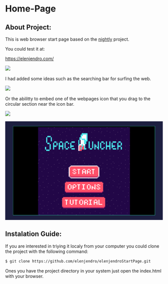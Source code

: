 # Home-Page

## About Project:

This is web browser start page based on the [nightly](https://github.com/damnitharshit/nightly) project.

You could test it at:

https://elenjendro.com/

![](/screenshots/scr1.png)

I had added some ideas such as the searching bar for surfing the web.

![](/screenshots/scr4.png)

Or the abilitty to embed one of the webpages icon that you drag to the circular section near the icon bar.

![](/screenshots/scr2.png)

![](/screenshots/scr3.png)

## Instalation Guide:

If you are interested in triying it localy from your computer you could clone the project with the following command:

```bash
$ git clone https://github.com/elenjendro/elenjendroStartPage.git
```

Ones you have the project directory in your system just open the index.html with your browser.



